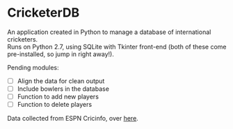 # CricketerDB

An application created in Python to manage a database of international cricketers.  
Runs on Python 2.7, using SQLite with Tkinter front-end (both of these come pre-installed, so jump in right away!).  


Pending modules:
- [ ] Align the data for clean output
- [ ] Include bowlers in the database
- [ ] Function to add new players
- [ ] Function to delete players

Data collected from ESPN Cricinfo, over [here](http://stats.espncricinfo.com/ci/engine/stats/index.html?class=11;team=6;template=results;type=batting).
